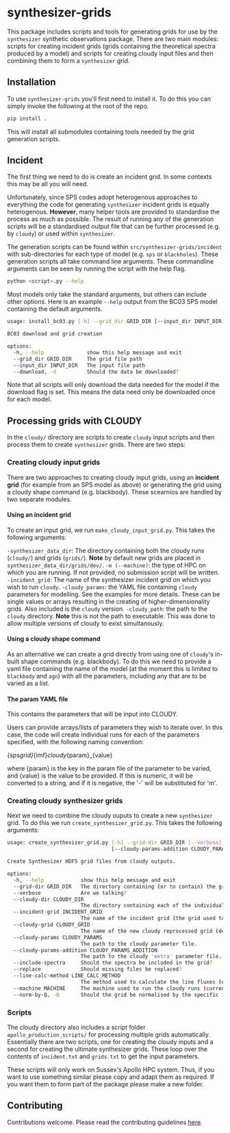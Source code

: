# synthesizer-grids

This package includes scripts and tools for generating grids for use by the `synthesizer` synthetic observations package. There are two main modules: scripts for creating incident grids (grids containing the theoretical spectra produced by a model) and scripts for creating cloudy input files and then combining them to form a `synthesizer` grid.

## Installation

To use `synthesizer-grids` you'll first need to install it. To do this you can simply invoke the following at the root of the repo.

```sh
pip install .
```

This will install all submodules containing tools needed by the grid generation scripts.

## Incident

The first thing we need to do is create an incident grid. In some contexts this may be all you will need.

Unfortunately, since SPS codes adopt heterogenous approaches to everything the code for generating `synthesizer` incident grids is equally heterogenous. **However**, many helper tools are provided to standardise the process as much as possible. The result of running any of the generation scripts will be a standardised output file that can be further processed (e.g. by `cloudy`) or used within `synthesizer`.

The generation scripts can be found within `src/synthesizer-grids/incident` with sub-directories for each type of model (e.g. `sps` or `blackholes`). These generation scripts all take command line arguments. These commandline arguments can be seen by running the script with the help flag.

```sh
python <script>.py --help
```

Most models only take the standard arguments, but others can include other options. Here is an example `--help` output from the BC03 SPS model containing the default arguments.

```sh
usage: install_bc03.py [-h] --grid_dir GRID_DIR [--input_dir INPUT_DIR] [--download]

BC03 download and grid creation

options:
  -h, --help              show this help message and exit
  --grid_dir GRID_DIR     The grid file path
  --input_dir INPUT_DIR   The input file path
  --download, -d          Should the data be downloaded?
```

Note that all scripts will only download the data needed for the model if the download flag is set. This means the data need only be downloaded once for each model.

## Processing grids with CLOUDY

In the `cloudy/` directory are scripts to create `cloudy` input scripts and then process them to create `synthesizer` grids. There are two steps:

### Creating cloudy input grids

There are two approaches to creating cloudy input grids, using an **incident grid** (for example from an SPS model as above) or generating the grid using a cloudy shape command (e.g. blackbody). These scearnios are handled by two separate modules.

#### Using an incident grid

To create an input grid, we run `make_cloudy_input_grid.py`. This takes the following arguments:

`-synthesizer_data_dir`: The directory containing both the cloudy runs (`cloudy/`) and grids (`grids/`). **Note** by default new grids are placed in `synthesizer_data_dir/grids/dev/`.
`-m (--machine)`: the type of HPC on which you are running. If not provided, no submission script will be written.
`-incident_grid`: The name of the synthesizer incident grid on which you wish to run `cloudy`.
`-cloudy_params`: the YAML file containing `cloudy` parameters for modelling. See the examples for more details. These can be single values or arrays resulting in the creating of higher-dimensionality grids. Also included is the `cloudy` version.
`-cloudy_path`: the path to the `cloudy` directory. **Note** this is not the path to executable. This was done to allow multiple versions of cloudy to exist simultanously.

#### Using a cloudy shape command

As an alternative we can create a grid directly from using one of `cloudy`'s in-built shape commands (e.g. blackbody). To do this we need to provide a yaml file containing the name of the model (at the moment this is limited to `blackbody` and `agn`) with all the parameters, including any that are to be varied as a list.

#### The param YAML file

This contains the parameters that will be input into CLOUDY.

Users can provide arrays/lists of parameters they wish to iterate over. In this case, the code will create individual runs for each of the parameters specified, with the following naming convention:

{sps*grid}*{imf}_cloudy_{param}\_{value}

where {param} is the key in the param file of the parameter to be varied, and {value} is the value to be provided. If this is numeric, it will be converted to a string, and if it is negative, the '-' will be substituted for 'm'.

### Creating cloudy synthesizer grids

Next we need to combine the cloudy ouputs to create a new `synthesizer` grid. To do this we run `create_synthesizer_grid.py`. This takes the following arguments:

```bash
usage: create_synthesizer_grid.py [-h] --grid-dir GRID_DIR [--verbose] --cloudy-dir CLOUDY_DIR --incident-grid INCIDENT_GRID [--cloudy-grid CLOUDY_GRID] [--cloudy-params CLOUDY_PARAMS]
                                  [--cloudy-params-addition CLOUDY_PARAMS_ADDITION] [--include-spectra] [--replace] [--line-calc-method LINE_CALC_METHOD] [--machine MACHINE] [--norm-by-Q]

Create Synthesizer HDF5 grid files from cloudy outputs.

options:
  -h, --help            show this help message and exit
  --grid-dir GRID_DIR   The directory containing (or to contain) the grids.
  --verbose             Are we talking?
  --cloudy-dir CLOUDY_DIR
                        The directory containing each of the individual cloudy run outputs.
  --incident-grid INCIDENT_GRID
                        The name of the incident grid (the grid used to generate the cloudy runs).
  --cloudy-grid CLOUDY_GRID
                        The name of the new cloudy reprocessed grid (default to <incident_grid>_cloudy.hdf5).
  --cloudy-params CLOUDY_PARAMS
                        The path to the cloudy parameter file.
  --cloudy-params-addition CLOUDY_PARAMS_ADDITION
                        The path to the cloudy 'extra' parameter file.
  --include-spectra     Should the spectra be included in the grid?
  --replace             Should missing files be replaced?
  --line-calc-method LINE_CALC_METHOD
                        The method used to calculate the line fluxes (either 'lines' or 'linelist')
  --machine MACHINE     The machine used to run the cloudy runs (currently only supports apollo)
  --norm-by-Q, -Q       Should the grid be normalised by the specific ionising luminosity? (default is True)

```

### Scripts

The cloudy directory also includes a script folder `apollo_production_scripts/` for processing multiple grids automatically. Essentially there are two scripts, one for creating the cloudy inputs and a second for creating the ultimate synthesizer grids. These loop over the contents of `incident.txt` and `grids.txt` to get the input parameters.

These scripts will only work on Sussex's Apollo HPC system. Thus, if you want to use something similar please copy and adapt them as required. If you want them to form part of the package please make a new folder.

## Contributing

Contributions welcome. Please read the contributing guidelines [here](https://github.com/flaresimulations/synthesizer/blob/main/docs/CONTRIBUTING.md).
